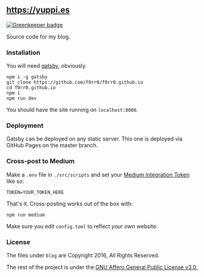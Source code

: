 ## https://yuppi.es

[![Greenkeeper badge](https://badges.greenkeeper.io/f0rr0/f0rr0.github.io.svg)](https://greenkeeper.io/)

Source code for my blog.

### Installation

You will need [gatsby](https://github.com/gatsbyjs/gatsby), obviously.

```
npm i -g gatsby
git clone https://github.com/f0rr0/f0rr0.github.io
cd f0rr0.github.io
npm i
npm run dev
```

You should have the site running on `localhost:8000`.

### Deployment

Gatsby can be deployed on any static server. This one is deployed via GitHub Pages on the master branch.

### Cross-post to Medium

Make a `.env` file in `./src/scripts` and set your [Medium Integration Token](https://help.medium.com/hc/en-us/articles/215274738-Integration-tokens) like so:

```
TOKEN=YOUR_TOKEN_HERE
```

That's it. Cross-posting works out of the box with:

```
npm run medium
```

Make sure you edit `config.toml` to reflect *your own* website.

### License

The files under `blog` are Copyright 2016, All Rights Reserved.

The rest of the project is under the [GNU Affero General Public License v3.0.](http://www.gnu.org/licenses/agpl-3.0.txt)
